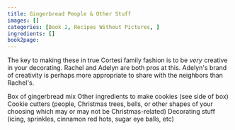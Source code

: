 ```yaml
---
title: Gingerbread People & Other Stuff
images: []
categories: [Book 2, Recipes Without Pictures, ]
ingredients: []
book2page: 
---
```


The key to making these in true Cortesi family fashion is to be *very* creative in your decorating. Rachel and Adelyn are both pros at this. Adelyn's brand of creativity is perhaps more appropriate to share with the neighbors than Rachel's. 

Box of gingerbread mix 
Other ingredients to make cookies (see side of box) 
Cookie cutters (people, Christmas trees, bells, or other shapes of your choosing which may or may not be Christmas-related) 
Decorating stuff (icing, sprinkles, cinnamon red hots, sugar eye balls, etc)